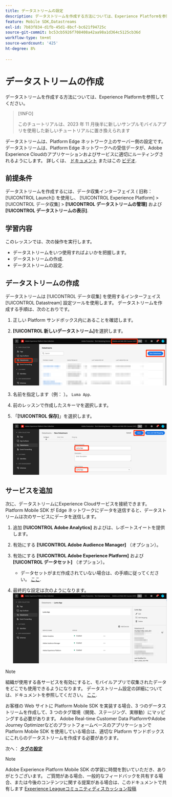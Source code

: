```yaml
---
title: データストリームの設定
description: データストリームを作成する方法については、Experience Platformを参照してください。
feature: Mobile SDK,Datastreams
exl-id: 7b83f834-d1fb-45d1-8bcf-bc621f94725c
source-git-commit: bc53cb5926f708408a42aa98a1d364c5125cb36d
workflow-type: tm+mt
source-wordcount: '425'
ht-degree: 8%

---
```


# データストリームの作成

データストリームを作成する方法については、Experience Platformを参照してください。

>[!INFO]
>
> このチュートリアルは、2023 年 11 月後半に新しいサンプルモバイルアプリを使用した新しいチュートリアルに置き換えられます

データストリームは、Platform Edge ネットワーク上のサーバー側の設定です。  データストリームは、Platform Edge ネットワークへの受信データが、Adobe Experience Cloudのアプリケーションおよびサービスに適切にルーティングされるようにします。 詳しくは、 [ドキュメント](https://experienceleague.adobe.com/docs/experience-platform/edge/fundamentals/datastreams.html?lang=ja) またはこの [ビデオ](https://experienceleague.adobe.com/docs/platform-learn/data-collection/edge-network/configure-datastreams.html?lang=ja).

## 前提条件

データストリームを作成するには、データ収集インターフェイス ( 旧称： [!UICONTROL Launch]) を使用し、 [!UICONTROL Experience Platform] > [!UICONTROL データ収集] > **[!UICONTROL データストリームの管理]** および **[!UICONTROL データストリームの表示]**.

## 学習内容

このレッスンでは、次の操作を実行します。

* データストリームをいつ使用すればよいかを把握します。
* データストリームの作成.
* データストリームの設定.

## データストリームの作成

データストリームは [!UICONTROL データ収集] を使用するインターフェイス [!UICONTROL Datastream] 設定ツールを使用します。 データストリームを作成する手順は、次のとおりです。

1. 正しい Platform サンドボックス内にあることを確認します。
1. **[!UICONTROL 新しいデータストリーム]**&#x200B;を選択します。

   ![datastreams ホーム](assets/mobile-datastream-new.png)

1. 名前を指定します（例： ）。 `Luma App`.
1. 前のレッスンで作成したスキーマを選択します。
1. 「**[!UICONTROL 保存]**」を選択します。

   ![新しいデータストリーム](assets/mobile-datastream-name.png)


## サービスを追加

次に、データストリームにExperience Cloudサービスを接続できます。 Platform Mobile SDK が Edge ネットワークにデータを送信すると、データストリームは次のサービスにデータを送信します。

1. 追加 **[!UICONTROL Adobe Analytics]** およびは、レポートスイートを提供します。

1. 有効にする **[!UICONTROL Adobe Audience Manager]** （オプション）。

1. 有効にする **[!UICONTROL Adobe Experience Platform]** および **[!UICONTROL データセット]** （オプション）。
   * データセットがまだ作成されていない場合は、の手順に従ってください。 [ここ](platform.md).

1. 最終的な設定は次のようになります。
   ![datastream の設定](assets/mobile-datastream-settings.png)


>[!NOTE]
>
>組織が使用する各サービスを有効にすると、モバイルアプリで収集されたデータをどこでも使用できるようになります。 データストリーム設定の詳細については、ドキュメントを参照してください。 [ここ](https://experienceleague.adobe.com/docs/experience-platform/edge/fundamentals/datastreams.html#adobe-experience-platform-settings).

お客様の Web サイトに Platform Mobile SDK を実装する場合、3 つのデータストリームを作成して、3 つのタグ環境（開発、ステージング、実稼動）にマッピングする必要があります。 Adobe Real-time Customer Data PlatformやAdobe Journey Optimizerなどのプラットフォームベースのアプリケーションで Platform Mobile SDK を使用している場合は、適切な Platform サンドボックスにこれらのデータストリームを作成する必要があります。

次へ： **[タグの設定](configure-tags.md)**

>[!NOTE]
>
>Adobe Experience Platform Mobile SDK の学習に時間を割いていただき、ありがとうございます。 ご質問がある場合、一般的なフィードバックを共有する場合、または今後のコンテンツに関する提案がある場合は、このドキュメントで共有します [Experience Leagueコミュニティディスカッション投稿](https://experienceleaguecommunities.adobe.com/t5/adobe-experience-platform-data/tutorial-discussion-implement-adobe-experience-cloud-in-mobile/td-p/443796)
